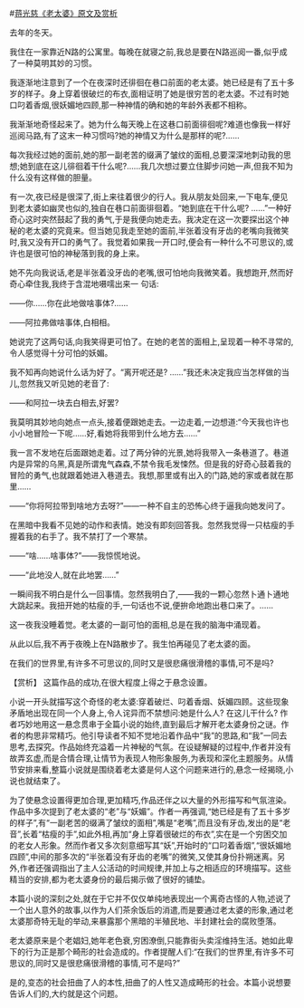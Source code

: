 #[蒋光慈《老太婆》原文及赏析](https://www.vrrw.net/wx/15065.html)

去年的冬天。

我住在一家靠近N路的公寓里。每晚在就寝之前,我总是要在N路巡阅一番,似乎成了一种莫明其妙的习惯。

我逐渐地注意到了一个在夜深时还徘徊在巷口前面的老太婆。她已经是有了五十多岁的样子。身上穿着很破烂的布衣,面相证明了她是很穷苦的老太婆。不过有时她口叼着香烟,很妖媚地四顾,那一种神情的确和她的年龄外表都不相称。

我渐渐地奇怪起来了。她为什么每天晚上在这巷口前面徘徊呢?难道也像我一样好巡阅马路,有了这末一种习惯吗?她的神情又为什么是那样的呢?……

每次我经过她的面前,她的那一副老苦的缀满了皱纹的面相,总要深深地刺动我的思想;她到底在这儿徘徊着干什么呢?……我几次想过要立住脚步问她一声,但我不知为什么没有这样做的胆量。

有一次,夜已经是很深了,街上来往着很少的行人。我从朋友处回来,一下电车,便见到老太婆如幽灵也似的,独自在巷口前面徘徊着。“她到底在干什么呢? ……”一种好奇心这时突然鼓起了我的勇气,于是我便向她走去。我决定在这一次要探出这个神秘的老太婆的究竟来。但当她见我走至她的面前,半张着没有牙齿的老嘴向我微笑时,我又没有开口的勇气了。我觉着如果我一开口时,便会有一种什么不可思议的,或许也是很可怕的神秘落到我的身上来。

她不先向我说话,老是半张着没牙齿的老嘴,很可怕地向我微笑着。我想跑开,然而好奇心牵住我,我终于含混地嗫嚅出来一 句话:

——你……你在此地做啥事体?……

——阿拉弗做啥事体,白相相。

她说完了这两句话,向我笑得更可怕了。在她的老苦的面相上,呈现着一种不寻常的,令人感觉得十分可怕的妖媚。

我不知再向她说什么话为好了。“离开呢还是? ……”我还未决定我应当怎样做的当儿,忽然我又听见她的老音了:

——和阿拉一块去白相去,好罢?

我莫明其妙地向她点一点头,接着便跟她走去。一边走着,一边想道:“今天我也许也小小地冒险一下呢……好,看她将我带到什么地方去……”

我一言不发地在后面跟她走着。过了两分钟的光景,她将我带入一条巷道了。巷道内是异常的乌黑,真是所谓鬼气森森,不禁令我毛发悚然。但是我的好奇心鼓着我的冒险的勇气,也就跟着她进入巷道去。我想,那里或有出入的门路,她的家或者就在那里……

——“你将阿拉带到啥地方去呀?”——一种不自主的恐怖心终于逼我向她发问了。

在黑暗中我看不见她的动作和表情。她没有即刻回答我。忽然我觉得一只枯瘦的手握着我的右手了。我不禁打了一个寒禁。

——“啥……啥事体?”——我惊慌地说。

——“此地没人,就在此地罢……”

一瞬间我不明白是什么一回事情。忽然我明白了,——我的一颗心忽然卜通卜通地大跳起来。我扭开她的枯瘦的手,一句话也不说,便拚命地跑出巷口来了。……

这一夜我没睡着觉。老太婆的一副可怕的面相,总是在我的脑海中涌现着。

从此以后,我不再于夜晚上在N路散步了。我生怕再碰见了老太婆的面。

在我们的世界里,有许多不可思议的,同时又是很悲痛很滑稽的事情,可不是吗?



【赏析】 这篇作品的成功,在很大程度上得之于悬念设置。

小说一开头就描写这个奇怪的老太婆:穿着破烂、叼着香烟、妖媚四顾。这些现象矛盾地出现在同一个人身上,令人诧异而不禁想问:她是什么人? 在这儿干什么? 作者巧妙地用这一悬念贯串于全篇小说的始终,直到最后才解开老太婆身份之谜。作者的构思非常精巧。他引导读者不知不觉地沿着作品中“我”的思路,和“我”一同去思考,去探究。作品始终充溢着一片神秘的气氛。在设疑解疑的过程中,作者并没有故弄玄虚,而是合情合理,让情节为表现人物形象服务,为表现和深化主题服务。从情节安排来看,整篇小说就是围绕着老太婆是何人这个问题来进行的,悬念一经揭晓,小说也就结束了。

为了使悬念设置得更加合理,更加精巧,作品还伴之以大量的外形描写和气氛渲染。作品中多次提到了老太婆的“老”与“妖媚”。作者一再强调,“她已经是有了五十多岁的样子”,有“一副老苦的缀满了皱纹的面相”,嘴是“老嘴”,而且没有牙齿,发出的是“老音”,长着“枯瘦的手”,如此外相,再加“身上穿着很破烂的布衣”,实在是一个穷困交加的老女人形象。然而作者又多次刻意细写其“妖”,开始时的“口叼着香烟”,“很妖媚地四顾”,中间的那多次的“半张着没有牙齿的老嘴”的微笑,又使其身份扑朔迷离。另外,作者还强调指出了主人公活动的时间规律,并加上与之相适应的环境描写。这些精当的安排,都为老太婆身份的最后揭示做了很好的铺垫。

本篇小说的深刻之处,就在于它并不仅仅单纯地表现出一个离奇古怪的人物,述说了一个出人意外的故事,以作为人们茶余饭后的消遣,而是要通过老太婆的形象,通过老太婆那奇特无耻的举动,来暴露那个黑暗的半殖民地、半封建社会的腐败堕落。

老太婆原来是个老娼妇,她年老色衰,穷困潦倒,只能靠街头卖淫维持生活。她如此卑下的行为正是那个畸形的社会造成的。作者提醒人们:“在我们的世界里,有许多不可思议的,同时又是很悲痛很滑稽的事情,可不是吗?”

是的,变态的社会扭曲了人的本性,扭曲了的人性又造成畸形的社会。本篇小说想要告诉人们的,大约就是这个问题。

